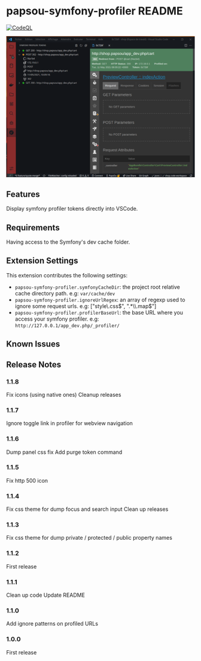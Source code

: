 # papsou-symfony-profiler README

[![CodeQL](https://github.com/PapsOu/papsou-symfony-profiler/actions/workflows/codeql-analysis.yml/badge.svg)](https://github.com/PapsOu/papsou-symfony-profiler/actions/workflows/codeql-analysis.yml)

![Extension in action](img/readme.png)

## Features

Display symfony profiler tokens directly into VSCode.

## Requirements

Having access to the Symfony's dev cache folder.

## Extension Settings

This extension contributes the following settings:

* `papsou-symfony-profiler.symfonyCacheDir`: the project root relative cache directory path. e.g: `var/cache/dev`
* `papsou-symfony-profiler.ignoreUrlRegex`: an array of regexp used to ignore some request urls. e.g: ["style\\.css$", ".*\\.map$"]
* `papsou-symfony-profiler.profilerBaseUrl`: the base URL where you access your symfony profiler. e.g: `http://127.0.0.1/app_dev.php/_profiler/`

## Known Issues

## Release Notes

### 1.1.8

Fix icons (using native ones)
Cleanup releases

### 1.1.7

Ignore toggle link in profiler for webview navigation

### 1.1.6

Dump panel css fix
Add purge token command

### 1.1.5

Fix http 500 icon

### 1.1.4

Fix css theme for dump focus and search input
Clean up releases

### 1.1.3

Fix css theme for dump private / protected / public property names

### 1.1.2

First release

### 1.1.1

Clean up code
Update README

### 1.1.0

Add ignore patterns on profiled URLs

### 1.0.0

First release
